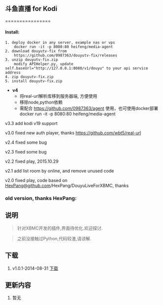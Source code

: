 ## 斗鱼直播 for Kodi
================

#### Install:
```
1. deploy docker in any server, example nas or vps
    docker run -it -p 8080:80 heifeng/media-agent 
2. download douyutv-fix from
    https://github.com/0987363/douyutv-fix/releases
3. unzip douyutv-fix.zip
    modify APIHelper.py, update self.baseUrl="http://127.0.0.1:8080/v1/douyu" to your api service address
4. zip douyutv-fix.zip
5. install douyutv-fix.zip
```

+ **v4**
  + 将real-url解析库移到服务器端, 方便使用
  + 移除node,python依赖
  + 需配合 https://github.com/0987363/agent 使用，也可使用docker部署 docker run -it -p 8080:80 heifeng/media-agent

v3.3
add kodi v19 support

v3.0
fixed new auth player, thanks https://github.com/wbt5/real-url

v2.4
fixed some bug

v2.3
fixed some bug

v2.2
fixed play, 2015.10.29

v2.1
add list room by online, and remove unused code

v2.0
fixed play, code based on HexPang@github.com/HexPang/DouyuLiveForXBMC, thanks




### old version, thanks HexPang:

说明
----------------
> 针对XBMC开发的插件,界面待优化.欢迎探讨.

> 之前没接触过Python,代码较渣,请谅解.

下载
----------------
1. v1.0.1-2014-08-31 [下载](https://github.com/HexPang/DouyuLiveForXBMC/archive/v1.0.1.zip)

更新内容
----------------
1. 暂无
